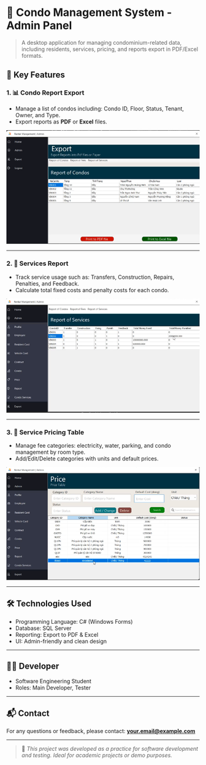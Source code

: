# 🏢 Condo Management System - Admin Panel

> A desktop application for managing condominium-related data, including residents, services, pricing, and reports export in PDF/Excel formats.

## 📌 Key Features

### 1. 📊 Condo Report Export
- Manage a list of condos including: Condo ID, Floor, Status, Tenant, Owner, and Type.
- Export reports as **PDF** or **Excel** files.

![Export Report of Condos](./image/export.png)

---

### 2. 🧾 Services Report
- Track service usage such as: Transfers, Construction, Repairs, Penalties, and Feedback.
- Calculate total fixed costs and penalty costs for each condo.

![Report of Services](./image/bill.png)

---

### 3. 💸 Service Pricing Table
- Manage fee categories: electricity, water, parking, and condo management by room type.
- Add/Edit/Delete categories with units and default prices.

![Price Table](./image/price.png)

---

## 🛠️ Technologies Used

- Programming Language: C# (Windows Forms)
- Database: SQL Server
- Reporting: Export to PDF & Excel
- UI: Admin-friendly and clean design

---

## 👨‍💻 Developer

- Software Engineering Student
- Roles: Main Developer, Tester

---

## 📬 Contact

For any questions or feedback, please contact: **your.email@example.com**

---

> 📌 *This project was developed as a practice for software development and testing. Ideal for academic projects or demo purposes.*

